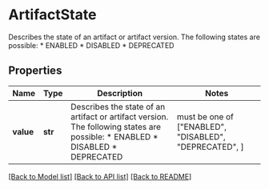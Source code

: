 # ArtifactState

Describes the state of an artifact or artifact version.  The following states are possible:  * ENABLED * DISABLED * DEPRECATED 

## Properties
Name | Type | Description | Notes
------------ | ------------- | ------------- | -------------
**value** | **str** | Describes the state of an artifact or artifact version.  The following states are possible:  * ENABLED * DISABLED * DEPRECATED  |  must be one of ["ENABLED", "DISABLED", "DEPRECATED", ]

[[Back to Model list]](../README.md#documentation-for-models) [[Back to API list]](../README.md#documentation-for-api-endpoints) [[Back to README]](../README.md)


